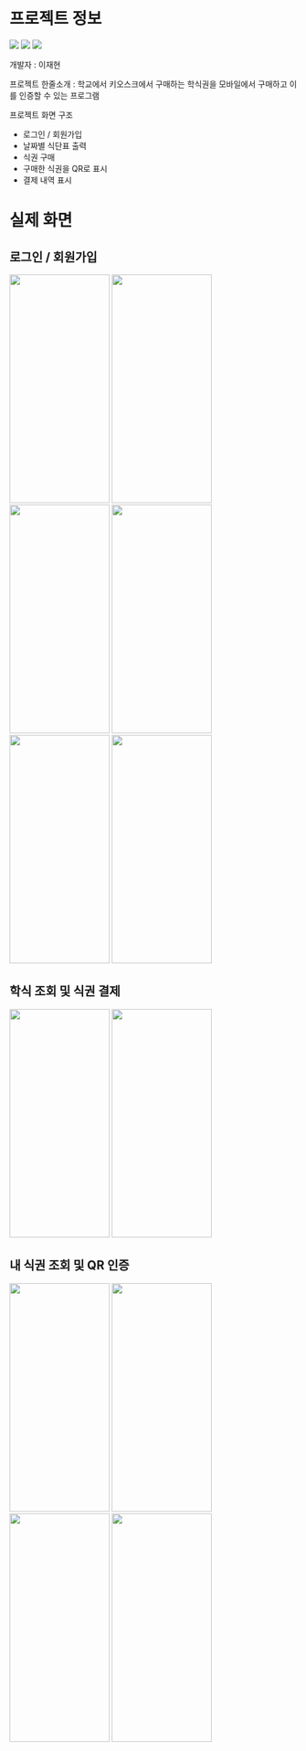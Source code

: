 # 프로젝트 정보

<a><img src="https://img.shields.io/badge/-Flutter-387ADF?style=flat-plastic&logo=Flutter&logoColor=white"/>
<img src="https://img.shields.io/badge/-Provider-FBA834?style=flat-plastic&logo=Provider&logoColor=white"/>
<img src="https://img.shields.io/badge/-Github-black?style=flat-plastic&logo=Github&logoColor=white"/></a>

개발자 : 이재현


프로젝트 한줄소개 : 학교에서 키오스크에서 구매하는 학식권을 모바일에서 구매하고 이를 인증할 수 있는 프로그램


프로젝트 화면 구조
- 로그인 / 회원가입
- 날짜별 식단표 출력
- 식권 구매
- 구매한 식권을 QR로 표시
- 결제 내역 표시


# 실제 화면
## 로그인 / 회원가입
<img src="https://github.com/have-a-meal/front_have_a_meal/assets/77985708/e4af55f2-3b05-441a-859a-f1bdc08955c9.png"  width="175" height="400"/>
<img src="https://github.com/have-a-meal/front_have_a_meal/assets/77985708/981a8977-434e-4b1d-9618-b5ae94efad2f.png"  width="175" height="400"/>
<img src="https://github.com/have-a-meal/front_have_a_meal/assets/77985708/f19e389f-3e6d-460d-b728-a58a996d068c.png"  width="175" height="400"/>
<img src="https://github.com/have-a-meal/front_have_a_meal/assets/77985708/3c613654-d278-405e-987a-6f5983ced226.png"  width="175" height="400"/>
<img src="https://github.com/have-a-meal/front_have_a_meal/assets/77985708/f7760271-c851-4eb5-90c9-611b9f405eda.png"  width="175" height="400"/>
<img src="https://github.com/have-a-meal/front_have_a_meal/assets/77985708/324396e6-ea51-455d-813d-46b88380e433.png"  width="175" height="400"/>

## 학식 조회 및 식권 결제
<img src="https://github.com/have-a-meal/front_have_a_meal/assets/77985708/68f3c7bd-3397-4d6c-aeda-452aa57b4e53.png"  width="175" height="400"/>
<img src="https://github.com/have-a-meal/front_have_a_meal/assets/77985708/556fb0ee-af91-47a5-862e-3c3802f41803.png"  width="175" height="400"/>

## 내 식권 조회 및 QR 인증
<img src="https://github.com/have-a-meal/front_have_a_meal/assets/77985708/552f33ae-57fa-4eb6-b0c3-0c08f504fca5.png"  width="175" height="400"/>
<img src="https://github.com/have-a-meal/front_have_a_meal/assets/77985708/78b68bed-0ca1-4025-b370-0d80d551e9e4.png"  width="175" height="400"/>
<img src="https://github.com/have-a-meal/front_have_a_meal/assets/77985708/476d4a14-1fe3-4620-abe5-c6ecd5353c69.png"  width="175" height="400"/>
<img src="https://github.com/have-a-meal/front_have_a_meal/assets/77985708/c4c5f43f-fffc-49a4-862b-2926297fdf7f.png"  width="175" height="400"/>
